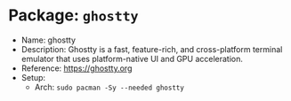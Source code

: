 # Package: `ghostty`

- Name: ghostty
- Description: Ghostty is a fast, feature-rich, and cross-platform terminal emulator that uses platform-native UI and GPU acceleration.
- Reference: https://ghostty.org
- Setup:
  - Arch: `sudo pacman -Sy --needed ghostty`

